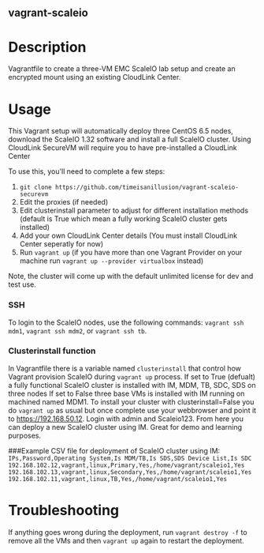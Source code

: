 vagrant-scaleio
---------------

# Description

Vagrantfile to create a three-VM EMC ScaleIO lab setup and create an encrypted mount using an existing CloudLink Center.

# Usage

This Vagrant setup will automatically deploy three CentOS 6.5 nodes, download the ScaleIO 1.32 software and install a full ScaleIO cluster.
Using CloudLink SecureVM will require you to have pre-installed a CloudLink Center

To use this, you'll need to complete a few steps:

1. `git clone https://github.com/timeisanillusion/vagrant-scaleio-securevm`
2. Edit the proxies (if needed)
3. Edit clusterinstall parameter to adjust for different installation methods (default is True which mean a fully working ScaleIO cluster gets installed)
4. Add your own CloudLink Center details (You must install CloudLink Center seperatly for now)
5. Run `vagrant up` (if you have more than one Vagrant Provider on your machine run `vagrant up --provider virtualbox` instead)


Note, the cluster will come up with the default unlimited license for dev and test use.

### SSH
To login to the ScaleIO nodes, use the following commands: ```vagrant ssh mdm1```, ```vagrant ssh mdm2```, or ```vagrant ssh tb```.

### Clusterinstall function

In Vagrantfile there is a variable named `clusterinstall` that control how Vagrant provision ScaleIO during `vagrant up` process. If set to True (defualt) a fully functional ScaleIO cluster is installed with IM, MDM, TB, SDC, SDS on three nodes  If set to False three base VMs is installed with IM running on machined named MDM1. To install your cluster with clusterinstall=False you do `vagrant up` as usual but once complete use your webbrowser and point it to https://192.168.50.12. Login with admin and Scaleio123. From here you can deploy a new ScaleIO cluster using IM. Great for demo and learning purposes.


###Example CSV file for deployment of ScaleIO cluster using IM:
`
IPs,Password,Operating System,Is MDM/TB,Is SDS,SDS Device List,Is SDC
192.168.102.12,vagrant,linux,Primary,Yes,/home/vagrant/scaleio1,Yes
192.168.102.13,vagrant,linux,Secondary,Yes,/home/vagrant/scaleio1,Yes
192.168.102.11,vagrant,linux,TB,Yes,/home/vagrant/scaleio1,Yes
`

# Troubleshooting

If anything goes wrong during the deployment, run `vagrant destroy -f` to remove all the VMs and then `vagrant up` again to restart the deployment.
